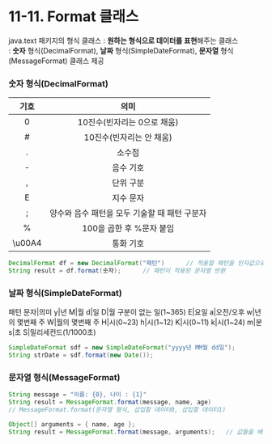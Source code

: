 # 11-11. Format 클래스

java.text 패키지의 형식 클래스 : **원하는 형식으로 데이터를 표현**해주는 클래스  
: **숫자** 형식(DecimalFormat), **날짜** 형식(SimpleDateFormat), **문자열** 형식(MessageFormat) 클래스 제공

### 숫자 형식(DecimalFormat)

기호|의미
:---:|:---:
0|10진수(빈자리는 0으로 채움)
#|10진수(빈자리는 안 채움)
.|소수점
-|음수 기호
,|단위 구분
E|지수 문자
;|양수와 음수 패턴을 모두 기술할 때 패턴 구분자
%|100을 곱한 후 %문자 붙임
\u00A4|통화 기호
```java
DecimalFormat df = new DecimalFormat("패턴")      // 적용할 패턴을 인자값으로 넘김
String result = df.format(숫자);      // 패턴이 적용된 문자열 반환
```

### 날짜 형식(SimpleDateFormat)

패턴 문자|의미
y|년
M|월
d|일
D|월 구분이 없는 일(1~365)
E|요일
a|오전/오후
w|년의 몇번째 주
W|월의 몇번째 주
H|시(0~23)
h|시(1~12)
K|시(0~11)
k|시(1~24)
m|분
s|초
S|밀리세컨드(1/1000초)

```java
SimpleDateFormat sdf = new SimpleDateFormat("yyyy년 MM월 dd일");
String strDate = sdf.format(new Date());
```

### 문자열 형식(MessageFormat)

```java
String message = "이름: {0}, 나이 : {1}"
String result = MessageFormat.format(message, name, age)
// MessageFormat.format(문자열 형식, 삽입할 데이터0, 삽입할 데이터1)

Object[] arguments = { name, age };
String result = MessageFormat.format(message, arguments);   // 값들을 배열로 묶어 전달해도 됨
```

